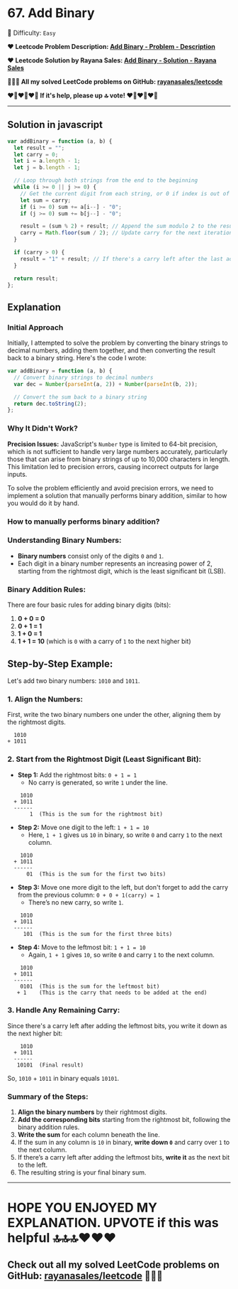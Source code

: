 # 67. Add Binary

🌱 Difficulty: `Easy`

**❤️ Leetcode Problem Description: [Add Binary - Problem - Description](https://leetcode.com/problems/add-binary/description/)**

**❤️ Leetcode Solution by Rayana Sales: [Add Binary - Solution - Rayana Sales](https://leetcode.com/problems/add-binary/solutions/5681804/runtime-45-ms-beats-80-21-javascript-solution-explanation/)**

**💁🏻‍♀️ All my solved LeetCode problems on GitHub: [rayanasales/leetcode](https://github.com/rayanasales/leetcode)**

**❤️‍🔥❤️‍🔥❤️‍🔥 If it's help, please up 🔝 vote! ❤️‍🔥❤️‍🔥❤️‍🔥**

---

## Solution in javascript

```js
var addBinary = function (a, b) {
  let result = "";
  let carry = 0;
  let i = a.length - 1;
  let j = b.length - 1;

  // Loop through both strings from the end to the beginning
  while (i >= 0 || j >= 0) {
    // Get the current digit from each string, or 0 if index is out of bounds
    let sum = carry;
    if (i >= 0) sum += a[i--] - "0";
    if (j >= 0) sum += b[j--] - "0";

    result = (sum % 2) + result; // Append the sum modulo 2 to the result (this is the current binary digit)
    carry = Math.floor(sum / 2); // Update carry for the next iteration
  }

  if (carry > 0) {
    result = "1" + result; // If there's a carry left after the last addition, append it
  }

  return result;
};
```

## Explanation

### **Initial Approach**

Initially, I attempted to solve the problem by converting the binary strings to decimal numbers, adding them together, and then converting the result back to a binary string. Here's the code I wrote:

```js
var addBinary = function (a, b) {
  // Convert binary strings to decimal numbers
  var dec = Number(parseInt(a, 2)) + Number(parseInt(b, 2));

  // Convert the sum back to a binary string
  return dec.toString(2);
};
```

### **Why It Didn't Work?**

**Precision Issues:** JavaScript's `Number` type is limited to 64-bit precision, which is not sufficient to handle very large numbers accurately, particularly those that can arise from binary strings of up to 10,000 characters in length. This limitation led to precision errors, causing incorrect outputs for large inputs.

To solve the problem efficiently and avoid precision errors, we need to implement a solution that manually performs binary addition, similar to how you would do it by hand.

### How to manually performs binary addition?

### Understanding Binary Numbers:

- **Binary numbers** consist only of the digits `0` and `1`.
- Each digit in a binary number represents an increasing power of 2, starting from the rightmost digit, which is the least significant bit (LSB).

### Binary Addition Rules:

There are four basic rules for adding binary digits (bits):

1. **0 + 0 = 0**
2. **0 + 1 = 1**
3. **1 + 0 = 1**
4. **1 + 1 = 10** (which is `0` with a carry of `1` to the next higher bit)

## Step-by-Step Example:

Let's add two binary numbers: `1010` and `1011`.

### 1. Align the Numbers:

First, write the two binary numbers one under the other, aligning them by the rightmost digits.

```
  1010
+ 1011
```

### 2. Start from the Rightmost Digit (Least Significant Bit):

- **Step 1:** Add the rightmost bits: `0 + 1 = 1`
  - No carry is generated, so write `1` under the line.

```
    1010
  + 1011
  ------
       1  (This is the sum for the rightmost bit)
```

- **Step 2:** Move one digit to the left: `1 + 1 = 10`
  - Here, `1 + 1` gives us `10` in binary, so write `0` and carry `1` to the next column.

```
    1010
  + 1011
  ------
      01  (This is the sum for the first two bits)
```

- **Step 3:** Move one more digit to the left, but don't forget to add the carry from the previous column: `0 + 0 + 1(carry) = 1`
  - There’s no new carry, so write `1`.

```
    1010
  + 1011
  ------
     101  (This is the sum for the first three bits)
```

- **Step 4:** Move to the leftmost bit: `1 + 1 = 10`
  - Again, `1 + 1` gives `10`, so write `0` and carry `1` to the next column.

```
    1010
  + 1011
  ------
    0101  (This is the sum for the leftmost bit)
   + 1    (This is the carry that needs to be added at the end)
```

### 3. Handle Any Remaining Carry:

Since there's a carry left after adding the leftmost bits, you write it down as the next higher bit:

```
    1010
  + 1011
  ------
   10101  (Final result)
```

So, `1010` + `1011` in binary equals `10101`.

### Summary of the Steps:

1. **Align the binary numbers** by their rightmost digits.
2. **Add the corresponding bits** starting from the rightmost bit, following the binary addition rules.
3. **Write the sum** for each column beneath the line.
4. If the sum in any column is `10` in binary, **write down `0`** and carry over `1` to the next column.
5. If there’s a carry left after adding the leftmost bits, **write it** as the next bit to the left.
6. The resulting string is your final binary sum.

---

# **HOPE YOU ENJOYED MY EXPLANATION. UPVOTE if this was helpful 🔝🔝🔝❤️❤️❤️**

## **Check out all my solved LeetCode problems on GitHub: [rayanasales/leetcode](https://github.com/rayanasales/leetcode) 🤙😚🤘**
